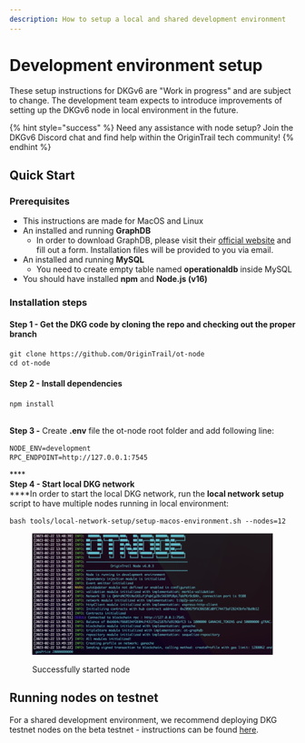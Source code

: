 ```yaml
---
description: How to setup a local and shared development environment
---
```


# Development environment setup

These setup instructions for DKGv6 are "Work in progress" and are subject to change. The development team expects to introduce improvements of setting up the DKGv6 node in local environment in the future.

{% hint style="success" %}
Need any assistance with node setup? Join the DKGv6 Discord chat and find help within the OriginTrail tech community!
{% endhint %}

## Quick Start

### Prerequisites

* This instructions are made for MacOS and Linux
* An installed and running **GraphDB**
  * In order to download GraphDB, please visit their [official website](https://www.ontotext.com/products/graphdb/graphdb-free/) and fill out a form. Installation files will be provided to you via email.
* An installed and running **MySQL**
  * You need to create empty table named **operationaldb** inside MySQL
* You should have installed **npm** and **Node.js (v16)**

### Installation steps

#### Step 1 - Get the DKG code by cloning the  repo and checking out the proper branch

```
git clone https://github.com/OriginTrail/ot-node
cd ot-node
```

#### Step 2 - Install dependencies

```
npm install
```

\
**Step 3 -** Create **.env** file the ot-node root folder and add following line:

```
NODE_ENV=development
RPC_ENDPOINT=http://127.0.0.1:7545
```

****\
**Step 4 - Start local DKG network**\
****In order to start the local DKG network, run the **local network setup** script to have multiple nodes running in local environment:

```
bash tools/local-network-setup/setup-macos-environment.sh --nodes=12
```

<figure><img src="../.gitbook/assets/Screen Shot 2023-02-22 at 14.51.44 (1).png" alt=""><figcaption><p>Successfully started node</p></figcaption></figure>

## Running nodes on testnet

For a shared development environment, we recommend deploying DKG testnet nodes on the beta testnet - instructions can be found [here](https://docs.origintrail.io/dkg-v6-upcoming-version/setup-instructions-dockerless).
